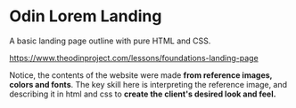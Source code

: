 # Odin Lorem Landing
A basic landing page outline with pure HTML and CSS. 

https://www.theodinproject.com/lessons/foundations-landing-page

Notice, the contents of the website were made __from reference images, colors and fonts__. The key skill here is interpreting the reference image, and describing it in html and css to __create the client's desired look and feel.__